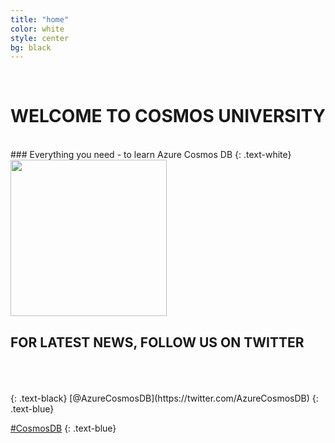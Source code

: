 ```yaml
---
title: "home"
color: white
style: center
bg: black
---
```


<br>

# **WELCOME TO COSMOS UNIVERSITY**
<br>
### Everything you need - to learn Azure Cosmos DB
{: .text-white}
<br>


<img src="https://azure.microsoft.com/svghandler/cosmos-db/?width=600&amp;height=315" width="250"/>

<br>


FOR LATEST NEWS, FOLLOW US ON TWITTER
-----------------------


<br>
<br>
<br>
{: .text-black}
[@AzureCosmosDB](https://twitter.com/AzureCosmosDB)
{: .text-blue}

[#CosmosDB](https://twitter.com/search?q=%23cosmosdb&src=typd)
{: .text-blue}


